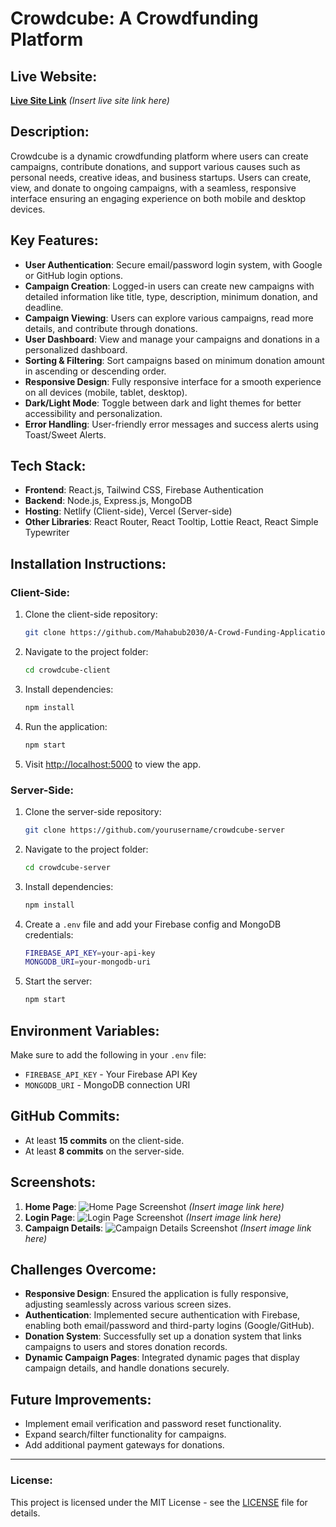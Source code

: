 # Crowdcube: A Crowdfunding Platform

## Live Website:
[**Live Site Link**](https://crowd-funding-applicatio-5b03c.web.app/) *(Insert live site link here)*

## Description:
Crowdcube is a dynamic crowdfunding platform where users can create campaigns, contribute donations, and support various causes such as personal needs, creative ideas, and business startups. Users can create, view, and donate to ongoing campaigns, with a seamless, responsive interface ensuring an engaging experience on both mobile and desktop devices.

## Key Features:
- **User Authentication**: Secure email/password login system, with Google or GitHub login options.
- **Campaign Creation**: Logged-in users can create new campaigns with detailed information like title, type, description, minimum donation, and deadline.
- **Campaign Viewing**: Users can explore various campaigns, read more details, and contribute through donations.
- **User Dashboard**: View and manage your campaigns and donations in a personalized dashboard.
- **Sorting & Filtering**: Sort campaigns based on minimum donation amount in ascending or descending order.
- **Responsive Design**: Fully responsive interface for a smooth experience on all devices (mobile, tablet, desktop).
- **Dark/Light Mode**: Toggle between dark and light themes for better accessibility and personalization.
- **Error Handling**: User-friendly error messages and success alerts using Toast/Sweet Alerts.

## Tech Stack:
- **Frontend**: React.js, Tailwind CSS, Firebase Authentication
- **Backend**: Node.js, Express.js, MongoDB
- **Hosting**: Netlify (Client-side), Vercel (Server-side)
- **Other Libraries**: React Router, React Tooltip, Lottie React, React Simple Typewriter

## Installation Instructions:

### Client-Side:
1. Clone the client-side repository:
    ```bash
    git clone https://github.com/Mahabub2030/A-Crowd-Funding-Application
    ```
2. Navigate to the project folder:
    ```bash
    cd crowdcube-client
    ```
3. Install dependencies:
    ```bash
    npm install
    ```
4. Run the application:
    ```bash
    npm start
    ```
5. Visit [http://localhost:5000](https://server-hpg90ln92-mahabub2030s-projects.vercel.app) to view the app.

### Server-Side:
1. Clone the server-side repository:
    ```bash
    git clone https://github.com/yourusername/crowdcube-server
    ```
2. Navigate to the project folder:
    ```bash
    cd crowdcube-server
    ```
3. Install dependencies:
    ```bash
    npm install
    ```
4. Create a `.env` file and add your Firebase config and MongoDB credentials:
    ```bash
    FIREBASE_API_KEY=your-api-key
    MONGODB_URI=your-mongodb-uri
    ```
5. Start the server:
    ```bash
    npm start
    ```

## Environment Variables:
Make sure to add the following in your `.env` file:
- `FIREBASE_API_KEY` - Your Firebase API Key
- `MONGODB_URI` - MongoDB connection URI

## GitHub Commits:
- At least **15 commits** on the client-side.
- At least **8 commits** on the server-side.

## Screenshots:
1. **Home Page**:
   ![Home Page Screenshot](#) *(Insert image link here)*
2. **Login Page**:
   ![Login Page Screenshot](#) *(Insert image link here)*
3. **Campaign Details**:
   ![Campaign Details Screenshot](#) *(Insert image link here)*

## Challenges Overcome:
- **Responsive Design**: Ensured the application is fully responsive, adjusting seamlessly across various screen sizes.
- **Authentication**: Implemented secure authentication with Firebase, enabling both email/password and third-party logins (Google/GitHub).
- **Donation System**: Successfully set up a donation system that links campaigns to users and stores donation records.
- **Dynamic Campaign Pages**: Integrated dynamic pages that display campaign details, and handle donations securely.

## Future Improvements:
- Implement email verification and password reset functionality.
- Expand search/filter functionality for campaigns.
- Add additional payment gateways for donations.

---

### License:
This project is licensed under the MIT License - see the [LICENSE](LICENSE) file for details.
